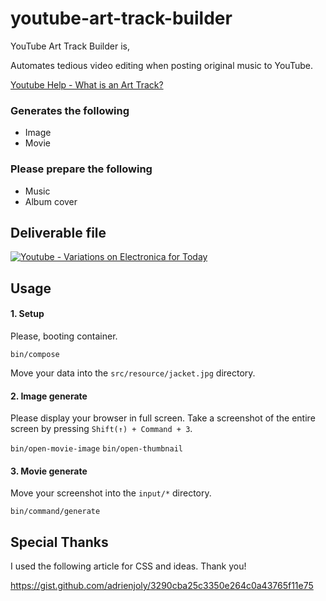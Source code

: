 # youtube-art-track-builder

YouTube Art Track Builder is,

Automates tedious video editing when posting original music to YouTube.

[Youtube Help - What is an Art Track?](https://support.google.com/youtube/answer/6007071?hl=en)

### Generates the following

- Image
- Movie

### Please prepare the following

- Music
- Album cover

## Deliverable file

[![Youtube - Variations on Electronica for Today](https://img.youtube.com/vi/gUQ7W164I3Y/0.jpg)](https://www.youtube.com/watch?v=gUQ7W164I3Y)

## Usage

#### 1. Setup

Please, booting container.

`bin/compose` 

Move your data into the `src/resource/jacket.jpg` directory.

#### 2. Image generate

Please display your browser in full screen.
Take a screenshot of the entire screen by pressing `Shift(↑) + Command + 3`.

`bin/open-movie-image`
`bin/open-thumbnail` 

#### 3. Movie generate

Move your screenshot into the `input/*` directory.

`bin/command/generate` 

## Special Thanks

I used the following article for CSS and ideas.
Thank you!

https://gist.github.com/adrienjoly/3290cba25c3350e264c0a43765f11e75
